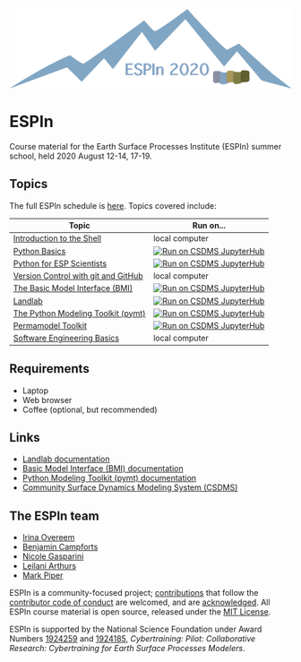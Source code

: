 ![ESPIn logo](./media/ESPIn.png)

# ESPIn

Course material for the Earth Surface Processes Institute (ESPIn) summer school,
held 2020 August 12-14, 17-19.


## Topics

The full ESPIn schedule is [here](https://docs.google.com/document/d/1bSZgtlyyylG9OgPExBG6n2QR4Fhl5SNR_5hXbrfYUSg/edit#heading=h.mg7jb2qru7hf).
Topics covered include:

| Topic | Run on...
| ----- | ---------
| [Introduction to the Shell](./lessons/shell/index.md) | local computer
| [Python Basics](./lessons/python/index.ipynb) | <a href="https://csdms.rc.colorado.edu/hub/user-redirect/git-pull?repo=https%3A%2F%2Fgithub.com%2Fcsdms%2Fespin&urlpath=tree%2Fespin%2Flessons%2Fpython%2Findex.ipynb&branch=main"><img alt="Run on CSDMS JupyterHub" src="https://img.shields.io/badge/CSDMS-JupyterHub-orange.svg"></a>
| [Python for ESP Scientists](./lessons/python/index.ipynb) | <a href="https://csdms.rc.colorado.edu/hub/user-redirect/git-pull?repo=https%3A%2F%2Fgithub.com%2Fcsdms%2Fespin&urlpath=tree%2Fespin%2Flessons%2Fpython%2Findex.ipynb&branch=main"><img alt="Run on CSDMS JupyterHub" src="https://img.shields.io/badge/CSDMS-JupyterHub-orange.svg"></a>
| [Version Control with git and GitHub](./lessons/git/index.md) | local computer
| [The Basic Model Interface (BMI)](./lessons/bmi/index.ipynb) | <a href="https://csdms.rc.colorado.edu/hub/user-redirect/git-pull?repo=https%3A%2F%2Fgithub.com%2Fcsdms%2Fespin&urlpath=tree%2Fespin%2Flessons%2Fbmi%2Findex.ipynb&branch=main"><img alt="Run on CSDMS JupyterHub" src="https://img.shields.io/badge/CSDMS-JupyterHub-orange.svg"></a>
| [Landlab](./lessons/landlab/index.ipynb) | <a href="https://csdms.rc.colorado.edu/hub/user-redirect/git-pull?repo=https%3A%2F%2Fgithub.com%2Fcsdms%2Fespin&urlpath=tree%2Fespin%2Flessons%2Flandlab%2Findex.ipynb&branch=main"><img alt="Run on CSDMS JupyterHub" src="https://img.shields.io/badge/CSDMS-JupyterHub-orange.svg"></a>
| [The Python Modeling Toolkit (pymt)](./lessons/python/index.ipynb) | <a href="https://csdms.rc.colorado.edu/hub/user-redirect/git-pull?repo=https%3A%2F%2Fgithub.com%2Fcsdms%2Fespin&urlpath=tree%2Fespin%2Flessons%2Fpymt%2Findex.ipynb&branch=main"><img alt="Run on CSDMS JupyterHub" src="https://img.shields.io/badge/CSDMS-JupyterHub-orange.svg"></a>
| [Permamodel Toolkit](./lessons/pymt/index.ipynb) | <a href="https://csdms.rc.colorado.edu/hub/user-redirect/git-pull?repo=https%3A%2F%2Fgithub.com%2Fcsdms%2Fespin&urlpath=tree%2Fespin%2Flessons%2Fpymt%2Findex.ipynb&branch=main"><img alt="Run on CSDMS JupyterHub" src="https://img.shields.io/badge/CSDMS-JupyterHub-orange.svg"></a>
| [Software Engineering Basics](./lessons/git/index.md) | local computer


## Requirements

* Laptop
* Web browser
* Coffee (optional, but recommended)


## Links

* [Landlab documentation](https://landlab.readthedocs.io/en/v2_dev/)
* [Basic Model Interface (BMI) documentation](http://bmi.readthedocs.io)
* [Python Modeling Toolkit (pymt) documentation](http://pymt.readthedocs.io)
* [Community Surface Dynamics Modeling System (CSDMS)](http://csdms.colorado.edu)


## The ESPIn team

* [Irina Overeem](https://www.colorado.edu/geologicalsciences/irina-overeem)
* [Benjamin Campforts](https://instaar.colorado.edu/people/benjamin-campforts/)
* [Nicole Gasparini](https://sse.tulane.edu/eens/faculty/gasparini)
* [Leilani Arthurs](https://www.colorado.edu/geologicalsciences/leilani-arthurs)
* [Mark Piper](https://instaar.colorado.edu/people/mark-piper/)


ESPIn is a community-focused project;
[contributions](./CONTRIBUTING.rst) that follow
the [contributor code of conduct](./CODE-OF-CONDUCT.rst) are welcomed,
and are [acknowledged](./AUTHORS.rst).
All ESPIn course material is open source,
released under the [MIT License](./LICENSE).

ESPIn is supported by the National Science Foundation
under Award Numbers
[1924259](https://www.nsf.gov/awardsearch/showAward?AWD_ID=1924259) and
[1924185](https://www.nsf.gov/awardsearch/showAward?AWD_ID=1924185),
*Cybertraining: Pilot: Collaborative Research:
Cybertraining for Earth Surface Processes Modelers*.
